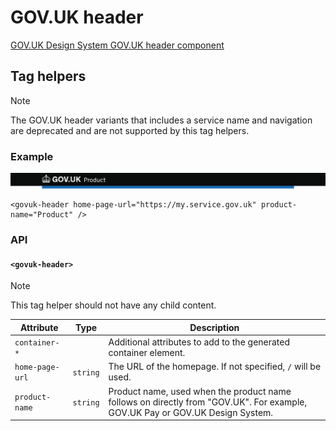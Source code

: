 # GOV.UK header

[GOV.UK Design System GOV.UK header component](https://design-system.service.gov.uk/components/header/)


## Tag helpers

> [!NOTE]
> The GOV.UK header variants that includes a service name and navigation are deprecated and are not supported by this tag helpers.

### Example

<img alt="Header example" src="../images/header-example.png" />

```razor
<govuk-header home-page-url="https://my.service.gov.uk" product-name="Product" />
```


### API

#### `<govuk-header>`

> [!NOTE]
> This tag helper should not have any child content.

| Attribute | Type | Description |
| --- | --- | --- |
| `container-*` |  | Additional attributes to add to the generated container element. |
| `home-page-url` | `string` | The URL of the homepage. If not specified, `/` will be used. |
| `product-name` | `string` | Product name, used when the product name follows on directly from "GOV.UK". For example, GOV.UK Pay or GOV.UK Design System. |

